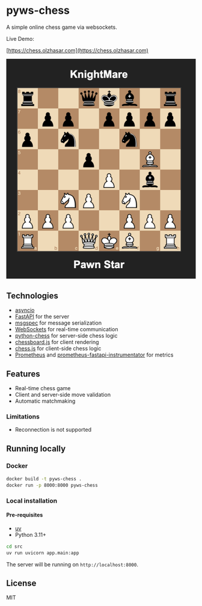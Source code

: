 # pyws-chess

A simple online chess game via websockets.

Live Demo:

[https://chess.olzhasar.com](https://chess.olzhasar.com)

![Preview](./preview.png)

## Technologies

- [asyncio](https://docs.python.org/3/library/asyncio.html)
- [FastAPI](https://fastapi.tiangolo.com/) for the server
- [msgspec](https://github.com/jcrist/msgspec) for message serialization
- [WebSockets](https://developer.mozilla.org/en-US/docs/Web/API/WebSockets_API) for real-time communication
- [python-chess](https://python-chess.readthedocs.io/en/latest/) for server-side chess logic
- [chessboard.js](https://chessboardjs.com/) for client rendering
- [chess.js](https://github.com/jhlywa/chess.js) for client-side chess logic
- [Prometheus](https://prometheus.io/) and [prometheus-fastapi-instrumentator](https://github.com/trallnag/prometheus-fastapi-instrumentator)  for metrics

## Features
- Real-time chess game
- Client and server-side move validation
- Automatic matchmaking

### Limitations
- Reconnection is not supported

## Running locally

### Docker

```bash
docker build -t pyws-chess .
docker run -p 8000:8000 pyws-chess
```

### Local installation

#### Pre-requisites

- [uv](https://github.com/astral-sh/uv)
- Python 3.11+

```bash
cd src
uv run uvicorn app.main:app
```

The server will be running on `http://localhost:8000`.

## License

MIT
